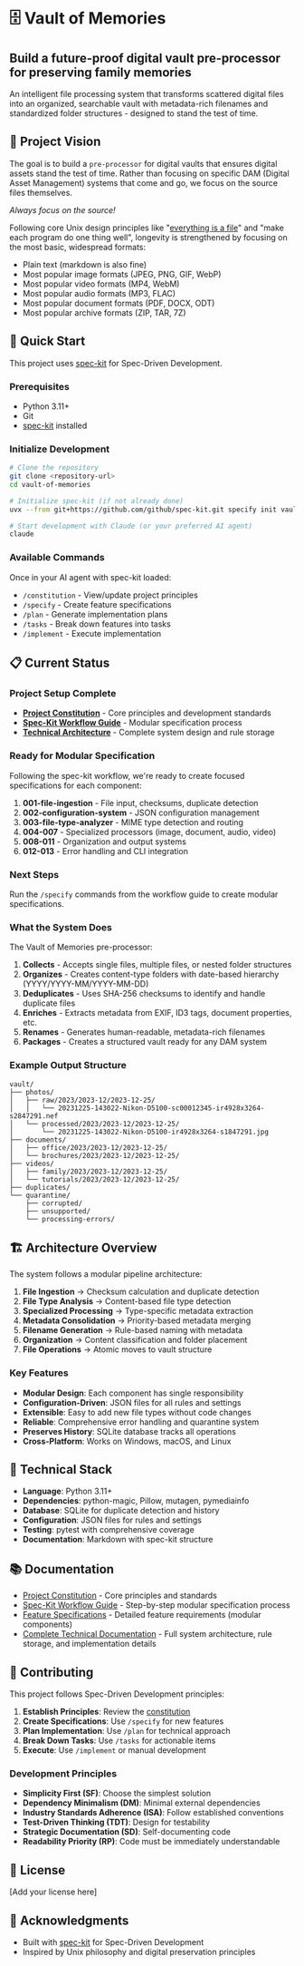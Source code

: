# 🗄️ Vault of Memories

## Build a future-proof digital vault pre-processor for preserving family memories

An intelligent file processing system that transforms scattered digital files into an organized, searchable vault with metadata-rich filenames and standardized folder structures - designed to stand the test of time.

## 🎯 Project Vision

The goal is to build a `pre-processor` for digital vaults that ensures digital assets stand the test of time. Rather than focusing on specific DAM (Digital Asset Management) systems that come and go, we focus on the source files themselves.

*Always focus on the source!*

Following core Unix design principles like "[everything is a file](https://en.wikipedia.org/wiki/Everything_is_a_file)" and "make each program do one thing well", longevity is strengthened by focusing on the most basic, widespread formats:

- Plain text (markdown is also fine)
- Most popular image formats (JPEG, PNG, GIF, WebP)
- Most popular video formats (MP4, WebM)
- Most popular audio formats (MP3, FLAC)
- Most popular document formats (PDF, DOCX, ODT)
- Most popular archive formats (ZIP, TAR, 7Z)

## 🚀 Quick Start

This project uses [spec-kit](https://github.com/github/spec-kit) for Spec-Driven Development.

### Prerequisites

- Python 3.11+
- Git
- [spec-kit](https://github.com/github/spec-kit) installed

### Initialize Development

```bash
# Clone the repository
git clone <repository-url>
cd vault-of-memories

# Initialize spec-kit (if not already done)
uvx --from git+https://github.com/github/spec-kit.git specify init vault-of-memories

# Start development with Claude (or your preferred AI agent)
claude
```

### Available Commands

Once in your AI agent with spec-kit loaded:

- `/constitution` - View/update project principles
- `/specify` - Create feature specifications
- `/plan` - Generate implementation plans
- `/tasks` - Break down features into tasks
- `/implement` - Execute implementation

## 📋 Current Status

### Project Setup Complete

- **[Project Constitution](./.specify/memory/constitution.md)** - Core principles and development standards
- **[Spec-Kit Workflow Guide](./SPEC-KIT-WORKFLOW.md)** - Modular specification process
- **[Technical Architecture](./README-detailed.md)** - Complete system design and rule storage

### Ready for Modular Specification

Following the spec-kit workflow, we're ready to create focused specifications for each component:

1. **001-file-ingestion** - File input, checksums, duplicate detection
2. **002-configuration-system** - JSON configuration management  
3. **003-file-type-analyzer** - MIME type detection and routing
4. **004-007** - Specialized processors (image, document, audio, video)
5. **008-011** - Organization and output systems
6. **012-013** - Error handling and CLI integration

### Next Steps

Run the `/specify` commands from the workflow guide to create modular specifications.

### What the System Does

The Vault of Memories pre-processor:

1. **Collects** - Accepts single files, multiple files, or nested folder structures
2. **Organizes** - Creates content-type folders with date-based hierarchy (YYYY/YYYY-MM/YYYY-MM-DD)
3. **Deduplicates** - Uses SHA-256 checksums to identify and handle duplicate files
4. **Enriches** - Extracts metadata from EXIF, ID3 tags, document properties, etc.
5. **Renames** - Generates human-readable, metadata-rich filenames
6. **Packages** - Creates a structured vault ready for any DAM system

### Example Output Structure

```text
vault/
├── photos/
│   ├── raw/2023/2023-12/2023-12-25/
│   │   └── 20231225-143022-Nikon-D5100-sc00012345-ir4928x3264-s2847291.nef
│   └── processed/2023/2023-12/2023-12-25/
│       └── 20231225-143022-Nikon-D5100-ir4928x3264-s1847291.jpg
├── documents/
│   ├── office/2023/2023-12/2023-12-25/
│   └── brochures/2023/2023-12/2023-12-25/
├── videos/
│   ├── family/2023/2023-12/2023-12-25/
│   └── tutorials/2023/2023-12/2023-12-25/
├── duplicates/
└── quarantine/
    ├── corrupted/
    ├── unsupported/
    └── processing-errors/
```

## 🏗️ Architecture Overview

The system follows a modular pipeline architecture:

1. **File Ingestion** → Checksum calculation and duplicate detection
2. **File Type Analysis** → Content-based file type detection
3. **Specialized Processing** → Type-specific metadata extraction
4. **Metadata Consolidation** → Priority-based metadata merging
5. **Filename Generation** → Rule-based naming with metadata
6. **Organization** → Content classification and folder placement
7. **File Operations** → Atomic moves to vault structure

### Key Features

- **Modular Design**: Each component has single responsibility
- **Configuration-Driven**: JSON files for all rules and settings
- **Extensible**: Easy to add new file types without code changes
- **Reliable**: Comprehensive error handling and quarantine system
- **Preserves History**: SQLite database tracks all operations
- **Cross-Platform**: Works on Windows, macOS, and Linux

## 🔧 Technical Stack

- **Language**: Python 3.11+
- **Dependencies**: python-magic, Pillow, mutagen, pymediainfo
- **Database**: SQLite for duplicate detection and history
- **Configuration**: JSON files for rules and settings
- **Testing**: pytest with comprehensive coverage
- **Documentation**: Markdown with spec-kit structure

## 📚 Documentation

- [Project Constitution](./.specify/memory/constitution.md) - Core principles and standards
- [Spec-Kit Workflow Guide](./SPEC-KIT-WORKFLOW.md) - Step-by-step modular specification process
- [Feature Specifications](./specs/) - Detailed feature requirements (modular components)
- [Complete Technical Documentation](./README-detailed.md) - Full system architecture, rule storage, and implementation details

## 🤝 Contributing

This project follows Spec-Driven Development principles:

1. **Establish Principles**: Review the [constitution](./.specify/memory/constitution.md)
2. **Create Specifications**: Use `/specify` for new features
3. **Plan Implementation**: Use `/plan` for technical approach
4. **Break Down Tasks**: Use `/tasks` for actionable items
5. **Execute**: Use `/implement` or manual development

### Development Principles

- **Simplicity First (SF)**: Choose the simplest solution
- **Dependency Minimalism (DM)**: Minimal external dependencies
- **Industry Standards Adherence (ISA)**: Follow established conventions
- **Test-Driven Thinking (TDT)**: Design for testability
- **Strategic Documentation (SD)**: Self-documenting code
- **Readability Priority (RP)**: Code must be immediately understandable

## 📄 License

[Add your license here]

## 🙏 Acknowledgments

- Built with [spec-kit](https://github.com/github/spec-kit) for Spec-Driven Development
- Inspired by Unix philosophy and digital preservation principles
